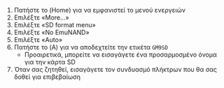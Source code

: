 1. Πατήστε το (Home) για να εμφανιστεί το μενού ενεργειών
2. Επιλέξτε «More...»
3. Επιλέξτε «SD format menu»
4. Επιλέξτε «No EmuNAND»
5. Επιλέξτε «Autο»
6. Πατήστε το (A) για να αποδεχτείτε την ετικέτα `GM9SD`
    - Προαιρετικά, μπορείτε να εισαγάγετε ένα προσαρμοσμένο όνομα για την κάρτα SD
7. Όταν σας ζητηθεί, εισαγάγετε τον συνδυασμό πλήκτρων που θα σας δοθεί για επιβεβαίωση
